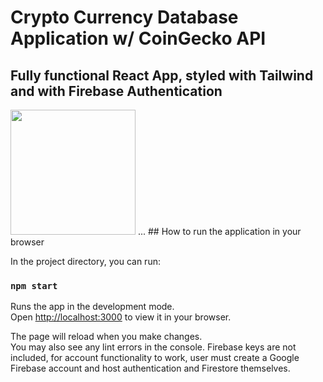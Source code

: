 # Crypto Currency Database Application w/ CoinGecko API

## Fully functional React App, styled with Tailwind and with Firebase Authentication

<img src="https://i.ibb.co/dGXXGDK/wadadawdawd.jpg" width="200" height="200"/>
...
## How to run the application in your browser

In the project directory, you can run:

### `npm start`

Runs the app in the development mode.\
Open [http://localhost:3000](http://localhost:3000) to view it in your browser.

The page will reload when you make changes.\
You may also see any lint errors in the console.
Firebase keys are not included, for account functionality to work, user must
create a Google Firebase account and host authentication and Firestore themselves.

